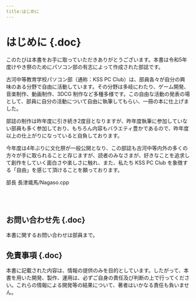 ```yaml
---
title:はじめに
---
```


# はじめに {.doc}

このたびは本書をお手に取っていただきありがとうございます。本書は令和5年度けやき祭のためにパソコン部の有志によって作成された部誌です。

古河中等教育学校パソコン部（通称：KSS PC Club）は、部員各々が自分の興味のある分野で自由に活動しています。その分野は多岐にわたり、ゲーム開発、音楽制作、動画制作、3DCG 制作など多種多様です。この自由な活動の発表の場として、部員に自分の活動について自由に執筆してもらい、一冊の本に仕上げました。

部誌の制作は昨年度に引き続き2度目となりますが、昨年度執筆に参加していない部員も多く参加しており、もちろん内容もバラエティ豊かであるので、昨年度以上の仕上がりになっていると自負しております。

今年度は4年ぶりに文化祭が一般公開となり、この部誌も古河中等内外の多くの方々が手に取られることと存じますが、読者のみなさまが、好きなことを追求して創作をしていく面白さや楽しさに触れ、また、私たち KSS PC Club を象徴する「自由」を感じて頂けることを願っております。

<span class="forward-author">部長 長津颯馬/Nagaso.cpp</span>

<br />
<br />

## お問い合わせ先 {.doc}

本書に関するお問い合わせは部員まで。

## 免責事項 {.doc}

本書に記載された内容は、情報の提供のみを目的としています。したがって、本書を用いた開発、製作、運用は、必ずご自身の責任及び判断の上で行ってください。これらの情報による開発等の結果について、著者はいかなる責任も負いません。
